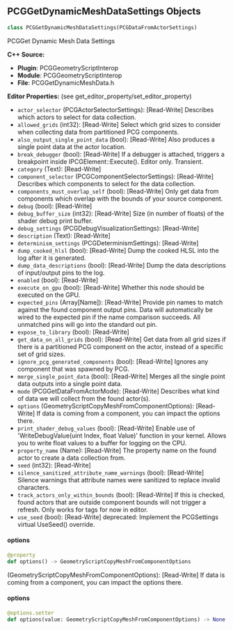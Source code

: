 ## PCGGetDynamicMeshDataSettings Objects

```python
class PCGGetDynamicMeshDataSettings(PCGDataFromActorSettings)
```

PCGGet Dynamic Mesh Data Settings

**C++ Source:**

- **Plugin**: PCGGeometryScriptInterop
- **Module**: PCGGeometryScriptInterop
- **File**: PCGGetDynamicMeshData.h

**Editor Properties:** (see get_editor_property/set_editor_property)

- ``actor_selector`` (PCGActorSelectorSettings):  [Read-Write] Describes which actors to select for data collection.
- ``allowed_grids`` (int32):  [Read-Write] Select which grid sizes to consider when collecting data from partitioned PCG components.
- ``also_output_single_point_data`` (bool):  [Read-Write] Also produces a single point data at the actor location.
- ``break_debugger`` (bool):  [Read-Write] If a debugger is attached, triggers a breakpoint inside IPCGElement::Execute(). Editor only. Transient.
- ``category`` (Text):  [Read-Write]
- ``component_selector`` (PCGComponentSelectorSettings):  [Read-Write] Describes which components to select for the data collection.
- ``components_must_overlap_self`` (bool):  [Read-Write] Only get data from components which overlap with the bounds of your source component.
- ``debug`` (bool):  [Read-Write]
- ``debug_buffer_size`` (int32):  [Read-Write] Size (in number of floats) of the shader debug print buffer.
- ``debug_settings`` (PCGDebugVisualizationSettings):  [Read-Write]
- ``description`` (Text):  [Read-Write]
- ``determinism_settings`` (PCGDeterminismSettings):  [Read-Write]
- ``dump_cooked_hlsl`` (bool):  [Read-Write] Dump the cooked HLSL into the log after it is generated.
- ``dump_data_descriptions`` (bool):  [Read-Write] Dump the data descriptions of input/output pins to the log.
- ``enabled`` (bool):  [Read-Write]
- ``execute_on_gpu`` (bool):  [Read-Write] Whether this node should be executed on the GPU.
- ``expected_pins`` (Array[Name]):  [Read-Write] Provide pin names to match against the found component output pins. Data will automatically be wired to the expected pin if the name comparison succeeds. All unmatched pins will go into the standard out pin.
- ``expose_to_library`` (bool):  [Read-Write]
- ``get_data_on_all_grids`` (bool):  [Read-Write] Get data from all grid sizes if there is a partitioned PCG component on the actor, instead of a specific set of grid sizes.
- ``ignore_pcg_generated_components`` (bool):  [Read-Write] Ignores any component that was spawned by PCG.
- ``merge_single_point_data`` (bool):  [Read-Write] Merges all the single point data outputs into a single point data.
- ``mode`` (PCGGetDataFromActorMode):  [Read-Write] Describes what kind of data we will collect from the found actor(s).
- ``options`` (GeometryScriptCopyMeshFromComponentOptions):  [Read-Write] If data is coming from a component, you can impact the options there.
- ``print_shader_debug_values`` (bool):  [Read-Write] Enable use of 'WriteDebugValue(uint Index, float Value)' function in your kernel. Allows you to write float values to a buffer for logging on the CPU.
- ``property_name`` (Name):  [Read-Write] The property name on the found actor to create a data collection from.
- ``seed`` (int32):  [Read-Write]
- ``silence_sanitized_attribute_name_warnings`` (bool):  [Read-Write] Silence warnings that attribute names were sanitized to replace invalid characters.
- ``track_actors_only_within_bounds`` (bool):  [Read-Write] If this is checked, found actors that are outside component bounds will not trigger a refresh. Only works for tags for now in editor.
- ``use_seed`` (bool):  [Read-Write]
  deprecated: Implement the PCGSettings virtual UseSeed() override.

<a id="unreal.PCGGetDynamicMeshDataSettings.options"></a>

#### options

```python
@property
def options() -> GeometryScriptCopyMeshFromComponentOptions
```

(GeometryScriptCopyMeshFromComponentOptions):  [Read-Write] If data is coming from a component, you can impact the options there.

<a id="unreal.PCGGetDynamicMeshDataSettings.options"></a>

#### options

```python
@options.setter
def options(value: GeometryScriptCopyMeshFromComponentOptions) -> None
```

<a id="unreal.PCGMergeDynamicMeshesSettings"></a>